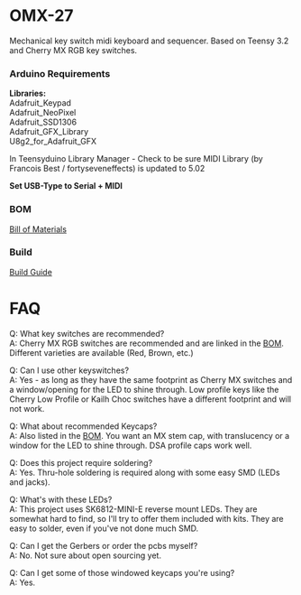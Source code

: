 # OMX-27

Mechanical key switch midi keyboard and sequencer. Based on Teensy 3.2 and Cherry MX RGB key switches.

### Arduino Requirements

__Libraries:__  
Adafruit_Keypad  
Adafruit_NeoPixel  
Adafruit_SSD1306  
Adafruit_GFX_Library  
U8g2_for_Adafruit_GFX

In Teensyduino Library Manager - Check to be sure MIDI Library (by Francois Best / fortyseveneffects) is updated to 5.02

__Set USB-Type to Serial + MIDI__


### BOM

[Bill of Materials](<BOM.md>)

### Build

[Build Guide](<Build.md>)

# FAQ

Q: What key switches are recommended?  
A: Cherry MX RGB switches are recommended and are linked in the [BOM](<BOM.md>). Different varieties are available (Red, Brown, etc.)  

Q: Can I use other keyswitches?  
A: Yes - as long as they have the same footprint as Cherry MX switches and a window/opening for the LED to shine through. Low profile keys like the Cherry Low Profile or Kailh Choc switches have a different footprint and will not work.  

Q: What about recommended Keycaps?  
A: Also listed in the [BOM](<BOM.md>). You want an MX stem cap, with translucency or a window for the LED to shine through. DSA profile caps work well.  

Q: Does this project require soldering?  
A: Yes. Thru-hole soldering is required along with some easy SMD (LEDs and jacks).  

Q: What's with these LEDs?  
A: This project uses SK6812-MINI-E reverse mount LEDs. They are somewhat hard to find, so I'll try to offer them included with kits. They are easy to solder, even if you've not done much SMD.  

Q: Can I get the Gerbers or order the pcbs myself?  
A: No. Not sure about open sourcing yet.  

Q: Can I get some of those windowed keycaps you're using?  
A: Yes. 
